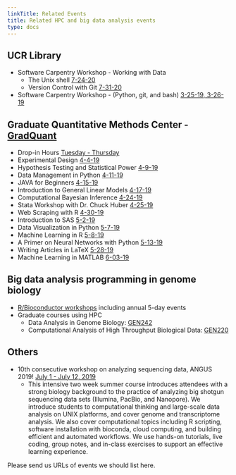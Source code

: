 ```yaml
---
linkTitle: Related Events
title: Related HPC and big data analysis events
type: docs
---
```


## UCR Library
* Software Carpentry Workshop - Working with Data
   * The Unix shell [7-24-20](https://www.eventbrite.com/e/the-unix-shell-tickets-110191172764)
   * Version Control with Git [7-31-20](https://www.eventbrite.com/e/version-control-with-git-tickets-110198913918)
* Software Carpentry Workshop - (Python, git, and bash) [3-25-19, 3-26-19](https://library.ucr.edu/about/events/software-carpentry-workshop-2)

## Graduate Quantitative Methods Center - [GradQuant](https://gradquant.ucr.edu/workshops-spring-2019/) 

* Drop-in Hours [Tuesday - Thursday](https://gradquant.ucr.edu/gq-calendar/)
* Experimental Design [4-4-19](https://www.google.com/calendar/event?eid=NDRmaHZ2dGg3bWtpZzc4ZDdrYmQya2hrcW0gNmRpN243YjdkZDF1ZHVqZWkxb2FtajVtZWNAZw&ctz=America/Los_Angeles)
* Hypothesis Testing and Statistical Power [4-9-19](https://www.google.com/calendar/event?eid=MXVxN2ZlOGdtMmoydWpuY2dtM2llajJyNnMgNmRpN243YjdkZDF1ZHVqZWkxb2FtajVtZWNAZw&ctz=America/Los_Angeles)
* Data Management in Python [4-11-19](https://www.google.com/calendar/event?eid=MHVsOWdwcWN2azAyZmQ2bHZucGJicGNjZzcgNmRpN243YjdkZDF1ZHVqZWkxb2FtajVtZWNAZw&ctz=America/Los_Angeles)
* JAVA for Beginners [4-15-19](https://www.google.com/calendar/event?eid=MW5sczJxamY3ZnVwMWI1YmcyZTNoZGNwZ2QgNmRpN243YjdkZDF1ZHVqZWkxb2FtajVtZWNAZw&ctz=America/Los_Angeles)
* Introduction to General Linear Models [4-17-19](https://www.google.com/calendar/event?eid=MDhtZzBudXB0c3A2MDhtcHZvb2hnaGQ0MmsgNmRpN243YjdkZDF1ZHVqZWkxb2FtajVtZWNAZw&ctz=America/Los_Angeles)
* Computational Bayesian Inference [4-24-19](https://www.google.com/calendar/event?eid=MThrdWR2djdhdm5kMGU0czBzN3RlMzllNWogNmRpN243YjdkZDF1ZHVqZWkxb2FtajVtZWNAZw&ctz=America/Los_Angeles)
* Stata Workshop with Dr. Chuck Huber [4-25-19](https://www.google.com/calendar/event?eid=M2k3ajd1a2pscjByZGZxdHNnNDQ5MW1jMHEgNmRpN243YjdkZDF1ZHVqZWkxb2FtajVtZWNAZw&ctz=America/Los_Angeles)
* Web Scraping with R [4-30-19](https://www.google.com/calendar/event?eid=NzcwbG5iaHMxdW4yajZnb2J1NDJ2ZHU5aGsgNmRpN243YjdkZDF1ZHVqZWkxb2FtajVtZWNAZw&ctz=America/Los_Angeles)
* Introduction to SAS [5-2-19](https://www.google.com/calendar/event?eid=Mjc0YWRpaDliM2FxcXY3NGE0dTJmbmRsNGcgNmRpN243YjdkZDF1ZHVqZWkxb2FtajVtZWNAZw&ctz=America/Los_Angeles)
* Data Visualization in Python [5-7-19](https://www.google.com/calendar/event?eid=Mm5hNDJrdGsyZWlmdjQ1ODdiaWpwMWxjcGcgNmRpN243YjdkZDF1ZHVqZWkxb2FtajVtZWNAZw&ctz=America/Los_Angeles)
* Machine Learning in R [5-8-19](https://www.google.com/calendar/event?eid=MWNvOXVwY3J1b201dXMxN2gyMTA1YzZvZWMgNmRpN243YjdkZDF1ZHVqZWkxb2FtajVtZWNAZw&ctz=America/Los_Angeles)
* A Primer on Neural Networks with Python [5-13-19](https://www.google.com/calendar/event?eid=MHU0czlwdGFvYTA4NTliaXY4dmk0bjI2aWIgNmRpN243YjdkZDF1ZHVqZWkxb2FtajVtZWNAZw&ctz=America/Los_Angeles)
* Writing Articles in LaTeX [5-28-19](https://www.google.com/calendar/event?eid=MDRiNTk3bGhwa2ZuaXBmdjFyMDJ1Z3FzaDUgNmRpN243YjdkZDF1ZHVqZWkxb2FtajVtZWNAZw&ctz=America/Los_Angeles)
* Machine Learning in MATLAB [6-03-19](https://www.google.com/calendar/event?eid=MnNoZmJzY2xoaXMyYjhlaTE3aTFxNGZoaHYgNmRpN243YjdkZDF1ZHVqZWkxb2FtajVtZWNAZw&ctz=America/Los_Angeles)


## Big data analysis programming in genome biology

* [R/Bioconductor workshops](http://girke.bioinformatics.ucr.edu/tutorials/) including annual 5-day events
* Graduate courses using HPC
    * Data Analysis in Genome Biology: [GEN242](http://girke.bioinformatics.ucr.edu/GEN242/mydoc/home.html)
    * Computational Analysis of High Throughput Biological Data: [GEN220](http://hyphaltip.github.io/GEN220_2015/) 

## Others

* 10th consecutive workshop on analyzing sequencing data, ANGUS 2019! [July 1 - July 12, 2019](https://urldefense.proofpoint.com/v2/url?u=http-3A__ivory.idyll.org_dibsi_ANGUS.html&d=DwMFaQ&c=7ypwAowFJ8v-mw8AB-SdSueVQgSDL4HiiSaLK01W8HA&r=BRiKNvDIpcjDzQtuD9o7xA&m=apazdjJLUAfEZcBrwKdSnA8TUiYgiNlo4amo9o--Sm4&s=SrRrQxw086wzYgiHKEEWuC0xwy86BKkGDyEk65rvrBU&e=)
    * This intensive two week summer course introduces attendees with a strong biology background to the practice of analyzing big shotgun sequencing data sets (Illumina, PacBio, and Nanopore). We introduce students to computational thinking and large-scale data analysis on UNIX platforms, and cover genome and transcriptome analysis. We also cover computational topics including R scripting, software installation with bioconda, cloud computing, and building efficient and automated workflows. We use hands-on tutorials, live coding, group notes, and in-class exercises to support an effective learning experience.

Please send us URLs of events we should list here.



